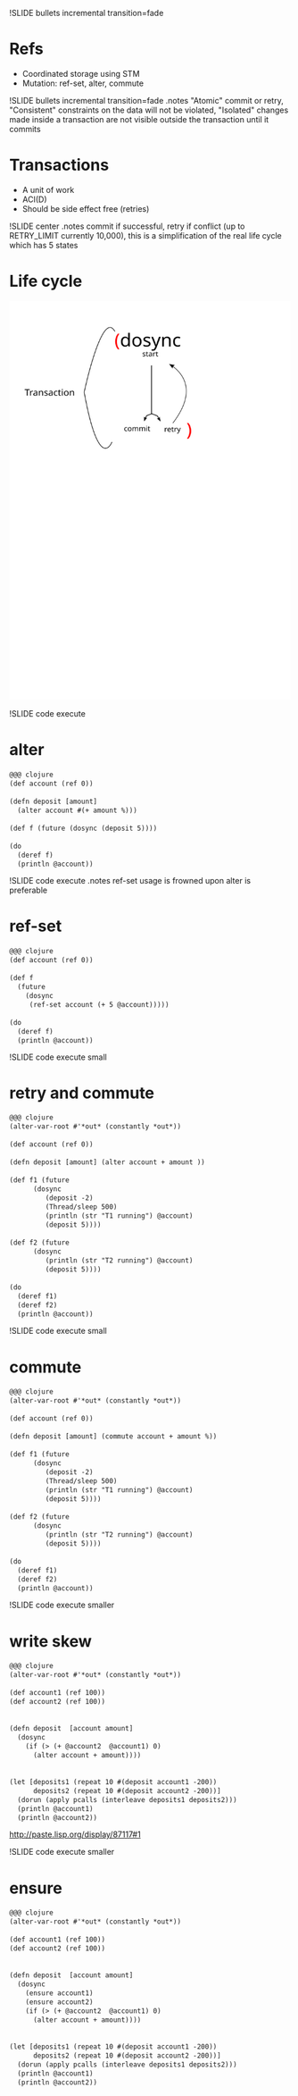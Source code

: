 !SLIDE bullets incremental transition=fade
# Refs

* Coordinated storage using STM
* Mutation: ref-set, alter, commute 

!SLIDE bullets incremental transition=fade
.notes "Atomic" commit or retry, "Consistent" constraints on the data will not be violated, "Isolated" changes made inside a transaction are not visible outside the transaction until it commits
# Transactions 
* A unit of work
* ACI(D)
* Should be side effect free (retries)

!SLIDE center
.notes commit if successful, retry if conflict (up to RETRY_LIMIT currently 10,000), this is a simplification of the real life cycle which has 5 states
# Life cycle

![Transaction](transaction.svg "transaction")

!SLIDE code execute
# alter

    @@@ clojure
    (def account (ref 0))

    (defn deposit [amount]
      (alter account #(+ amount %)))

    (def f (future (dosync (deposit 5))))
     
    (do 
      (deref f)
      (println @account))
    

!SLIDE code execute
.notes ref-set usage is frowned upon alter is preferable
# ref-set 

    @@@ clojure
    (def account (ref 0))

    (def f 
      (future 
        (dosync 
         (ref-set account (+ 5 @account)))))
     
    (do 
      (deref f)
      (println @account))
    
!SLIDE code execute small
# retry and commute

    @@@ clojure
    (alter-var-root #'*out* (constantly *out*))

    (def account (ref 0))

    (defn deposit [amount] (alter account + amount ))

    (def f1 (future 
          (dosync
             (deposit -2)
             (Thread/sleep 500)
             (println (str "T1 running") @account)
             (deposit 5))))

    (def f2 (future 
          (dosync
             (println (str "T2 running") @account)
             (deposit 5))))
     
    (do 
      (deref f1)
      (deref f2)
      (println @account))
    
!SLIDE code execute small 
# commute 

    @@@ clojure
    (alter-var-root #'*out* (constantly *out*))

    (def account (ref 0))

    (defn deposit [amount] (commute account + amount %))

    (def f1 (future 
          (dosync
             (deposit -2)
             (Thread/sleep 500)
             (println (str "T1 running") @account)
             (deposit 5))))

    (def f2 (future 
          (dosync
             (println (str "T2 running") @account)
             (deposit 5))))
     
    (do 
      (deref f1)
      (deref f2)
      (println @account))

!SLIDE code execute smaller
# write skew 

    @@@ clojure
    (alter-var-root #'*out* (constantly *out*))

    (def account1 (ref 100))
    (def account2 (ref 100))


    (defn deposit  [account amount]
      (dosync
        (if (> (+ @account2  @account1) 0)
          (alter account + amount))))


    (let [deposits1 (repeat 10 #(deposit account1 -200)) 
          deposits2 (repeat 10 #(deposit account2 -200))]
      (dorun (apply pcalls (interleave deposits1 deposits2)))
      (println @account1)
      (println @account2))

http://paste.lisp.org/display/87117#1

!SLIDE code execute smaller
# ensure  

    @@@ clojure
    (alter-var-root #'*out* (constantly *out*))

    (def account1 (ref 100))
    (def account2 (ref 100))


    (defn deposit  [account amount]
      (dosync
        (ensure account1)
        (ensure account2)
        (if (> (+ @account2  @account1) 0)
          (alter account + amount))))


    (let [deposits1 (repeat 10 #(deposit account1 -200)) 
          deposits2 (repeat 10 #(deposit account2 -200))]
      (dorun (apply pcalls (interleave deposits1 deposits2)))
      (println @account1)
      (println @account2))

